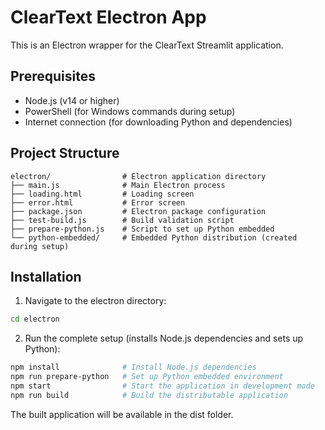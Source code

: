 # ClearText Electron App

This is an Electron wrapper for the ClearText Streamlit application.

## Prerequisites

- Node.js (v14 or higher)
- PowerShell (for Windows commands during setup)
- Internet connection (for downloading Python and dependencies)

## Project Structure

```
electron/                # Electron application directory
├── main.js              # Main Electron process
├── loading.html         # Loading screen
├── error.html           # Error screen
├── package.json         # Electron package configuration
├── test-build.js        # Build validation script
├── prepare-python.js    # Script to set up Python embedded
└── python-embedded/     # Embedded Python distribution (created during setup)
```

## Installation

1. Navigate to the electron directory:
```bash
cd electron
```

2. Run the complete setup (installs Node.js dependencies and sets up Python):
```bash
npm install              # Install Node.js dependencies
npm run prepare-python   # Set up Python embedded environment
npm start                # Start the application in development mode
npm run build            # Build the distributable application
```
The built application will be available in the dist folder.